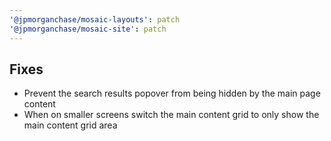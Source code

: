 ```yaml
---
'@jpmorganchase/mosaic-layouts': patch
'@jpmorganchase/mosaic-site': patch
---
```


## Fixes

- Prevent the search results popover from being hidden by the main page content
- When on smaller screens switch the main content grid to only show the main content grid area
